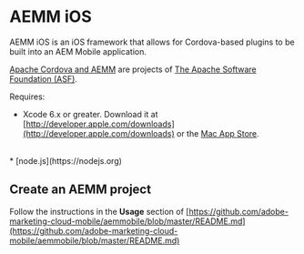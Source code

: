 <!--
#
# Licensed to the Apache Software Foundation (ASF) under one
# or more contributor license agreements.  See the NOTICE file
# distributed with this work for additional information
# regarding copyright ownership.  The ASF licenses this file
# to you under the Apache License, Version 2.0 (the
# "License"); you may not use this file except in compliance
# with the License.  You may obtain a copy of the License at
#
# http://www.apache.org/licenses/LICENSE-2.0
#
# Unless required by applicable law or agreed to in writing,
# software distributed under the License is distributed on an
# "AS IS" BASIS, WITHOUT WARRANTIES OR CONDITIONS OF ANY
#  KIND, either express or implied.  See the License for the
# specific language governing permissions and limitations
# under the License.
#
-->


AEMM iOS
=============================================================
AEMM iOS is an iOS framework that allows for Cordova-based plugins to be built into an AEM Mobile application.

<a href="http://cordova.apache.org">Apache Cordova and AEMM</a> are projects of <a href="http://apache.org">The Apache Software Foundation (ASF)</a>.

Requires:

* Xcode 6.x or greater. Download it at [http://developer.apple.com/downloads](http://developer.apple.com/downloads) or the [Mac App Store](http://itunes.apple.com/us/app/xcode/id497799835?mt=12).
<br />
* [node.js](https://nodejs.org)


Create an AEMM project
-------------------------------------------------------------

Follow the instructions in the **Usage** section of [https://github.com/adobe-marketing-cloud-mobile/aemmobile/blob/master/README.md](https://github.com/adobe-marketing-cloud-mobile/aemmobile/blob/master/README.md)

